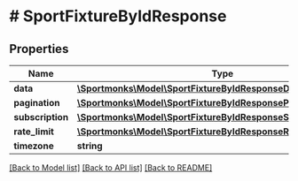 # # SportFixtureByIdResponse

## Properties

Name | Type | Description | Notes
------------ | ------------- | ------------- | -------------
**data** | [**\Sportmonks\Model\SportFixtureByIdResponseDataInner[]**](SportFixtureByIdResponseDataInner.md) |  | [optional]
**pagination** | [**\Sportmonks\Model\SportFixtureByIdResponsePagination**](SportFixtureByIdResponsePagination.md) |  | [optional]
**subscription** | [**\Sportmonks\Model\SportFixtureByIdResponseSubscriptionInner[]**](SportFixtureByIdResponseSubscriptionInner.md) |  | [optional]
**rate_limit** | [**\Sportmonks\Model\SportFixtureByIdResponseRateLimit**](SportFixtureByIdResponseRateLimit.md) |  | [optional]
**timezone** | **string** |  | [optional]

[[Back to Model list]](../../README.md#models) [[Back to API list]](../../README.md#endpoints) [[Back to README]](../../README.md)
